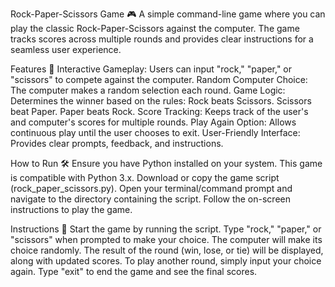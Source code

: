 Rock-Paper-Scissors Game 🎮
A simple command-line game where you can play the classic Rock-Paper-Scissors against the computer. The game tracks scores across multiple rounds and provides clear instructions for a seamless user experience.



Features 🚀
Interactive Gameplay: Users can input "rock," "paper," or "scissors" to compete against the computer.
Random Computer Choice: The computer makes a random selection each round.
Game Logic: Determines the winner based on the rules:
Rock beats Scissors.
Scissors beat Paper.
Paper beats Rock.
Score Tracking: Keeps track of the user's and computer's scores for multiple rounds.
Play Again Option: Allows continuous play until the user chooses to exit.
User-Friendly Interface: Provides clear prompts, feedback, and instructions.


How to Run 🛠️
Ensure you have Python installed on your system. This game is compatible with Python 3.x.
Download or copy the game script (rock_paper_scissors.py).
Open your terminal/command prompt and navigate to the directory containing the script.
Follow the on-screen instructions to play the game.


Instructions 📖
Start the game by running the script.
Type "rock," "paper," or "scissors" when prompted to make your choice.
The computer will make its choice randomly.
The result of the round (win, lose, or tie) will be displayed, along with updated scores.
To play another round, simply input your choice again.
Type "exit" to end the game and see the final scores.

